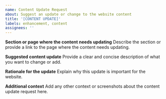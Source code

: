 ```yaml
---
name: Content Update Request
about: Suggest an update or change to the website content
title: '[CONTENT UPDATE]'
labels: enhancement, content
assignees: ''
---
```


**Section or page where the content needs updating**
Describe the section or provide a link to the page where the content needs updating.

**Suggested content update**
Provide a clear and concise description of what you want to change or add.

**Rationale for the update**
Explain why this update is important for the website.

**Additional context**
Add any other context or screenshots about the content update request here.
